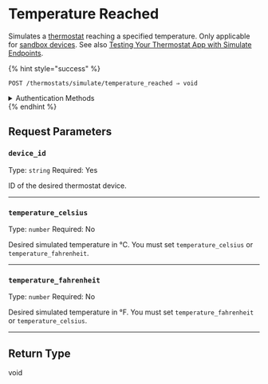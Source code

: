 # Temperature Reached

Simulates a [thermostat](https://docs.seam.co/latest/capability-guides/thermostats) reaching a specified temperature. Only applicable for [sandbox devices](../../../core-concepts/workspaces/README.md#sandbox-workspaces). See also [Testing Your Thermostat App with Simulate Endpoints](../../../capability-guides/thermostats/testing-your-thermostat-app-with-simulate-endpoints.md).

{% hint style="success" %}
```
POST /thermostats/simulate/temperature_reached ⇒ void
```

<details>

<summary>Authentication Methods</summary>

- API key
- Personal access token
  <br>Must also include the `seam-workspace` header in the request.
</details>
{% endhint %}


## Request Parameters

### `device_id`

Type: `string`
Required: Yes

ID of the desired thermostat device.

---

### `temperature_celsius`

Type: `number`
Required: No

Desired simulated temperature in °C. You must set `temperature_celsius` or `temperature_fahrenheit`.

---

### `temperature_fahrenheit`

Type: `number`
Required: No

Desired simulated temperature in °F. You must set `temperature_fahrenheit` or `temperature_celsius`.

---


## Return Type

void
